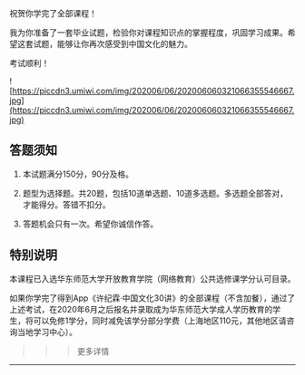 祝贺你学完了全部课程！

我为你准备了一套毕业试题，检验你对课程知识点的掌握程度，巩固学习成果。希望这套试题，能够让你再次感受到中国文化的魅力。

考试顺利！

![https://piccdn3.umiwi.com/img/202006/06/202006060321066355546667.jpg](https://piccdn3.umiwi.com/img/202006/06/202006060321066355546667.jpg)

## 答题须知

1. 本试题满分150分，90分及格。

2. 题型为选择题。共20题，包括10道单选题、10道多选题。多选题全部答对，才能得分。答错不扣分。

3. 答题机会只有一次。希望你诚信作答。

## 特别说明

本课程已入选华东师范大学开放教育学院（网络教育）公共选修课学分认可目录。

如果你学完了得到App《许纪霖·中国文化30讲》的全部课程（不含加餐），通过了上述考试，在2020年6月之后报名并录取成为华东师范大学成人学历教育的学生，将可以免修1学分，同时减免该学分部分学费（上海地区110元，其他地区请咨询当地学习中心）。

>>>更多详情

---
